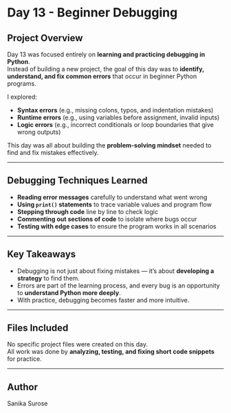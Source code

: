 # Day 13 - Beginner Debugging

## Project Overview

Day 13 was focused entirely on **learning and practicing debugging in Python**.  
Instead of building a new project, the goal of this day was to **identify, understand, and fix common errors** that occur in beginner Python programs.

I explored:

- **Syntax errors** (e.g., missing colons, typos, and indentation mistakes)
- **Runtime errors** (e.g., using variables before assignment, invalid inputs)
- **Logic errors** (e.g., incorrect conditionals or loop boundaries that give wrong outputs)

This day was all about building the **problem-solving mindset** needed to find and fix mistakes effectively.

---

## Debugging Techniques Learned

- **Reading error messages** carefully to understand what went wrong
- **Using `print()` statements** to trace variable values and program flow
- **Stepping through code** line by line to check logic
- **Commenting out sections of code** to isolate where bugs occur
- **Testing with edge cases** to ensure the program works in all scenarios

---

## Key Takeaways

- Debugging is not just about fixing mistakes — it’s about **developing a strategy** to find them.
- Errors are part of the learning process, and every bug is an opportunity to **understand Python more deeply**.
- With practice, debugging becomes faster and more intuitive.

---

## Files Included

No specific project files were created on this day.  
All work was done by **analyzing, testing, and fixing short code snippets** for practice.

---

## Author

Sanika Surose
